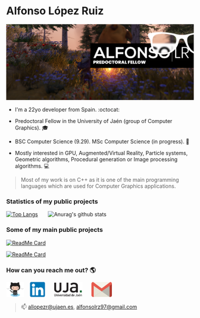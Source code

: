 # Alfonso López Ruiz

[![Jason Lengstorf has a lot of ideas.](Assets/Introduction/Introduction.png)](https://alfonsolrz.github.io)

- I'm a 22yo developer from Spain. :octocat:

- Predoctoral Fellow in the University of Jaén (group of Computer Graphics). :mortar_board:

- BSC Computer Science (9.29). MSc Computer Science (in progress). :page_with_curl:

- Mostly interested in GPU, Augmented/Virtual Reality, Particle systems, Geometric algorithms, Procedural generation or Image processing algorithms. :computer:

> Most of my work is on C++ as it is one of the main programming languages which are used for Computer Graphics applications.

### Statistics of my public projects
[![Top Langs](https://github-readme-stats.vercel.app/api/top-langs/?username=AlfonsoLRz&bg_color=70,27364d,F23860&title_color=fff&text_color=fff)](https://github.com/anuraghazra/github-readme-stats)
&nbsp;&nbsp;&nbsp;&nbsp;&nbsp;
![Anurag's github stats](https://github-readme-stats.vercel.app/api?username=AlfonsoLRz&bg_color=70,F23860,27364d&title_color=fff&text_color=fff)

### Some of my main public projects
[![ReadMe Card](https://github-readme-stats.vercel.app/api/pin/?username=AlfonsoLRz&repo=Quiz&theme=dracula)](https://github.com/anuraghazra/github-readme-stats)

[![ReadMe Card](https://github-readme-stats.vercel.app/api/pin/?username=AlfonsoLRz&repo=iOS_SearchBar&theme=dracula)](https://github.com/anuraghazra/github-readme-stats)

### How can you reach me out? :earth_americas:
[<img src='Assets/Media/Github.png' alt='Github' height='40' color='white'>](https://github.com/AlfonsoLRz)
&nbsp;&nbsp;
[<img src='Assets/Media/Linkedin.svg' alt='Linkedin' height='40'>](https://www.linkedin.com/in/alfonso-l%C3%B3pez-ruiz-7607331b7/)
&nbsp;&nbsp;&nbsp;&nbsp;
[<img src='Assets/Media/Uja.png' alt='University of Jaén' height='40'>](https://www.linkedin.com/in/alfonso-l%C3%B3pez-ruiz-7607331b7/)
&nbsp;&nbsp;&nbsp;&nbsp;
[<img src='Assets/Media/Gmail.svg' alt='Gmail' height='40'>](mailto:allopezr@ujaen.es)
> :mailbox: allopezr@ujaen.es, alfonsolrz97@gmail.com
